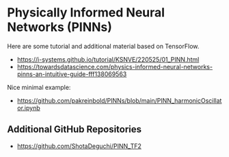 # Physically Informed Neural Networks (PINNs)

Here are some tutorial and additional material based on TensorFlow.

- https://i-systems.github.io/tutorial/KSNVE/220525/01_PINN.html
- https://towardsdatascience.com/physics-informed-neural-networks-pinns-an-intuitive-guide-fff138069563

Nice minimal example:

- https://github.com/pakreinbold/PINNs/blob/main/PINN_harmonicOscillator.ipynb

## Additional GitHub Repositories

 - https://github.com/ShotaDeguchi/PINN_TF2

